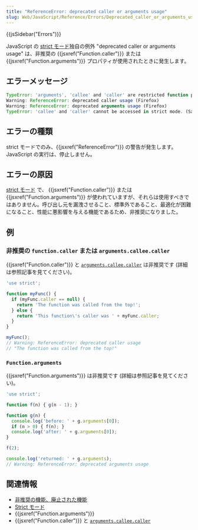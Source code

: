 ```yaml
---
title: "ReferenceError: deprecated caller or arguments usage"
slug: Web/JavaScript/Reference/Errors/Deprecated_caller_or_arguments_usage
---
```


{{jsSidebar("Errors")}}

JavaScript の [strict モード](/ja/docs/Web/JavaScript/Reference/Strict_mode)独自の例外 "deprecated caller or arguments usage" は、非推奨の {{jsxref("Function.caller")}} または {{jsxref("Function.arguments")}} プロパティが使用されたときに発生します。

## エラーメッセージ

```js
TypeError: 'arguments', 'callee' and 'caller' are restricted function properties and cannot be accessed in this context (Edge)
Warning: ReferenceError: deprecated caller usage (Firefox)
Warning: ReferenceError: deprecated arguments usage (Firefox)
TypeError: 'callee' and 'caller' cannot be accessed in strict mode. (Safari)
```

## エラーの種類

strict モードでのみ、{{jsxref("ReferenceError")}} の警告が発生します。 JavaScript の実行は、停止しません。

## エラーの原因

[strict モード](/ja/docs/Web/JavaScript/Reference/Strict_mode) で、 {{jsxref("Function.caller")}} または {{jsxref("Function.arguments")}} が使われていますが、それらは使用すべきではありません。呼び出し元を漏洩させること、標準外であること、最適化が困難になること、性能に悪影響を与える機能であるため、非推奨になりました。

## 例

### 非推奨の `function.caller` または `arguments.callee.caller`

{{jsxref("Function.caller")}} と [`arguments.callee.caller`](/ja/docs/Web/JavaScript/Reference/Functions/arguments/callee) は非推奨です (詳細は参照記事を見てください)。

```js example-bad
'use strict';

function myFunc() {
  if (myFunc.caller == null) {
    return 'The function was called from the top!';
  } else {
    return 'This function\'s caller was ' + myFunc.caller;
  }
}

myFunc();
// Warning: ReferenceError: deprecated caller usage
// "The function was called from the top!"
```

### `Function.arguments`

{{jsxref("Function.arguments")}} は非推奨です (詳細は参照記事を見てください)。

```js example-bad
'use strict';

function f(n) { g(n - 1); }

function g(n) {
  console.log('before: ' + g.arguments[0]);
  if (n > 0) { f(n); }
  console.log('after: ' + g.arguments[0]);
}

f(2);

console.log('returned: ' + g.arguments);
// Warning: ReferenceError: deprecated arguments usage
```

## 関連情報

- [非推奨の機能、廃止された機能](/ja/docs/Web/JavaScript/Reference/Deprecated_and_obsolete_features)
- [Strict モード](/ja/docs/Web/JavaScript/Reference/Strict_mode)
- {{jsxref("Function.arguments")}}
- {{jsxref("Function.caller")}} と [`arguments.callee.caller`](/ja/docs/Web/JavaScript/Reference/Functions/arguments/callee)

